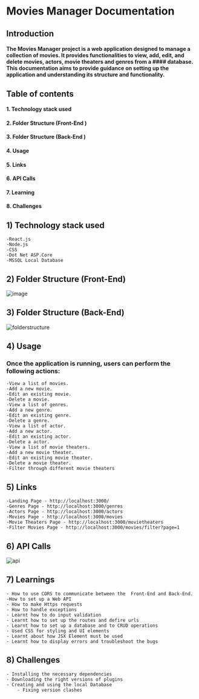 # 		Movies Manager Documentation
##   Introduction
####	The Movies Manager project is a web application designed to manage a collection of movies. It provides functionalities to view, add, edit, and delete movies, actors, movie theaters and genres from a #### database. This documentation aims to provide guidance on setting up the application and understanding its structure and functionality.
## Table of contents
####	1.  Technology stack used
####	2.  Folder Structure (Front-End )
####	3.  Folder Structure (Back-End )
####	4.  Usage
####	5.  Links
####	6.  API Calls
####	7.  Learning
####	8.  Challenges

## 1)  Technology stack used
	-React.js
	-Node.js
	-CSS
	-Dot Net ASP.Core
	-MSSQL Local Database

## 2)  Folder Structure (Front-End)

![image](https://github.com/hitaishmd/training/assets/160744753/ce19a1f7-06b0-453e-ae21-7834a548268a)


## 3)  Folder Structure (Back-End)
 ![folderstructure](https://github.com/hitaishmd/training/assets/160744753/0aac0011-8a26-4165-a738-5e10d37a420e)


## 4) Usage
###    Once the application is running, users can perform the following actions:
	-View a list of movies.
	-Add a new movie.
	-Edit an existing movie.
	-Delete a movie.
	-View a list of genres.
	-Add a new genre.
	-Edit an existing genre.
	-Delete a genre.
	-View a list of actor.
	-Add a new actor.
	-Edit an existing actor.
	-Delete a actor.
	-View a list of movie theaters.
	-Add a new movie theater.
	-Edit an existing movie theater.
	-Delete a movie theater.
	-Filter through different movie theaters

## 5)  Links
	-Landing Page - http://localhost:3000/
	-Genres Page - http://localhost:3000/genres
	-Actors Page - http://localhost:3000/actors
	-Movies Page - http://localhost:3000/movies
	-Movie Theaters Page - http://localhost:3000/movietheaters
	-Filter Movies Page - http://localhost:3000/movies/filter?page=1
 ## 6) API Calls
![api](https://github.com/hitaishmd/training/assets/160744753/e4340578-c9ba-46a9-8493-e1504ba4209d)

## 7)  Learnings
	- How to use CORS to communicate between the  Front-End and Back-End.
	-How to set up a Web API
	- How to make Https requests
	- How to handle exceptions
	- Learnt how to do input validation
	- Learnt how to set up the routes and defire urls
	- Learnt how to set up a database and to CRUD operations
	- Used CSS for styling and UI elements
	- Learnt about how JSX Element must be used
	- Learnt how to display errors and troubleshoot the bugs
 
 ##  8)  Challenges
 	- Installing the necessary dependencies
  	- Downloading the right versions of plugins
   	- Creating and using the local Database
    	- Fixing version clashes
     
